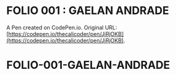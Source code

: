 # FOLIO 001 : GAELAN ANDRADE

A Pen created on CodePen.io. Original URL: [https://codepen.io/thecalicoder/pen/JjRjOKB](https://codepen.io/thecalicoder/pen/JjRjOKB).


# FOLIO-001-GAELAN-ANDRADE
